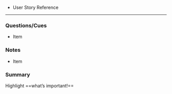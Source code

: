 - User Story Reference

---

### Questions/Cues
- Item

### Notes
- Item

### Summary
Highlight ==what’s important!==